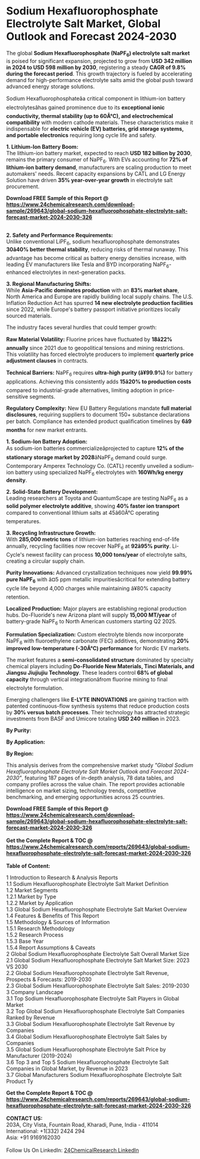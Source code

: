 <h1>Sodium Hexafluorophosphate Electrolyte Salt Market, Global Outlook and Forecast 2024-2030</h1><p>The global <strong>Sodium Hexafluorophosphate (NaPF<sub>6</sub>) electrolyte salt market</strong> is poised for significant expansion, projected to grow from <strong>USD 342 million in 2024 to USD 598 million by 2030</strong>, registering a steady <strong>CAGR of 9.8% during the forecast period</strong>. This growth trajectory is fueled by accelerating demand for high-performance electrolyte salts amid the global push toward advanced energy storage solutions.</p><p>Sodium Hexafluorophosphateâa critical component in lithium-ion battery electrolytesâhas gained prominence due to its <strong>exceptional ionic conductivity, thermal stability (up to 60Â°C), and electrochemical compatibility</strong> with modern cathode materials. These characteristics make it indispensable for <strong>electric vehicle (EV) batteries, grid storage systems, and portable electronics</strong> requiring long cycle life and safety.</p><p><strong>1. Lithium-Ion Battery Boom:</strong> <br>
The lithium-ion battery market, expected to reach <strong>USD 182 billion by 2030</strong>, remains the primary consumer of NaPF<sub>6</sub>. With EVs accounting for <strong>72% of lithium-ion battery demand</strong>, manufacturers are scaling production to meet automakers' needs. Recent capacity expansions by CATL and LG Energy Solution have driven <strong>35% year-over-year growth</strong> in electrolyte salt procurement.</p><div><b>Download FREE Sample of this Report @ 
            <a href="https://www.24chemicalresearch.com/download-sample/269643/global-sodium-hexafluorophosphate-electrolyte-salt-forecast-market-2024-2030-326">
            https://www.24chemicalresearch.com/download-sample/269643/global-sodium-hexafluorophosphate-electrolyte-salt-forecast-market-2024-2030-326</a></b></div><br><p><strong>2. Safety and Performance Requirements:</strong><br>
Unlike conventional LiPF<sub>6</sub>, sodium hexafluorophosphate demonstrates <strong>30â40% better thermal stability</strong>, reducing risks of thermal runaway. This advantage has become critical as battery energy densities increase, with leading EV manufacturers like Tesla and BYD incorporating NaPF<sub>6</sub>-enhanced electrolytes in next-generation packs.</p><p><strong>3. Regional Manufacturing Shifts:</strong><br>
While <strong>Asia-Pacific dominates production</strong> with an <strong>83% market share</strong>, North America and Europe are rapidly building local supply chains. The U.S. Inflation Reduction Act has spurred <strong>14 new electrolyte production facilities</strong> since 2022, while Europe's battery passport initiative prioritizes locally sourced materials.</p><p>The industry faces several hurdles that could temper growth:</p><p><strong>Raw Material Volatility:</strong> Fluorine prices have fluctuated by <strong>18â22% annually</strong> since 2021 due to geopolitical tensions and mining restrictions. This volatility has forced electrolyte producers to implement <strong>quarterly price adjustment clauses</strong> in contracts.</p><p><strong>Technical Barriers:</strong> NaPF<sub>6</sub> requires <strong>ultra-high purity (â¥99.9%)</strong> for battery applications. Achieving this consistently adds <strong>15â20% to production costs</strong> compared to industrial-grade alternatives, limiting adoption in price-sensitive segments.</p><p><strong>Regulatory Complexity:</strong> New EU Battery Regulations mandate <strong>full material disclosures</strong>, requiring suppliers to document 150+ substance declarations per batch. Compliance has extended product qualification timelines by <strong>6â9 months</strong> for new market entrants.</p><p><strong>1. Sodium-Ion Battery Adoption:</strong><br>
As sodium-ion batteries commercializeâprojected to capture <strong>12% of the stationary storage market by 2028</strong>âNaPF<sub>6</sub> demand could surge. Contemporary Amperex Technology Co. (CATL) recently unveiled a sodium-ion battery using specialized NaPF<sub>6</sub> electrolytes with <strong>160Wh/kg energy density</strong>.</p><p><strong>2. Solid-State Battery Development:</strong><br>
Leading researchers at Toyota and QuantumScape are testing NaPF<sub>6</sub> as a <strong>solid polymer electrolyte additive</strong>, showing <strong>40% faster ion transport</strong> compared to conventional lithium salts at 45â60Â°C operating temperatures.</p><p><strong>3. Recycling Infrastructure Growth:</strong><br>
With <strong>285,000 metric tons</strong> of lithium-ion batteries reaching end-of-life annually, recycling facilities now recover NaPF<sub>6</sub> at <strong>92â95% purity</strong>. Li-Cycle's newest facility can process <strong>10,000 tons/year</strong> of electrolyte salts, creating a circular supply chain.</p><p><strong>Purity Innovations:</strong> Advanced crystallization techniques now yield <strong>99.99% pure NaPF<sub>6</sub></strong> with â¤5 ppm metallic impuritiesâcritical for extending battery cycle life beyond 4,000 charges while maintaining â¥80% capacity retention.</p><p><strong>Localized Production:</strong> Major players are establishing regional production hubs. Do-Fluoride's new Arizona plant will supply <strong>15,000 MT/year</strong> of battery-grade NaPF<sub>6</sub> to North American customers starting Q2 2025.</p><p><strong>Formulation Specialization:</strong> Custom electrolyte blends now incorporate NaPF<sub>6</sub> with fluoroethylene carbonate (FEC) additives, demonstrating <strong>20% improved low-temperature (-30Â°C) performance</strong> for Nordic EV markets.</p><p>The market features a <strong>semi-consolidated structure</strong> dominated by specialty chemical players including <strong>Do-Fluoride New Materials, Tinci Materials, and Jiangsu Jiujiujiu Technology</strong>. These leaders control <strong>68% of global capacity</strong> through vertical integrationâfrom fluorine mining to final electrolyte formulation.</p><p>Emerging challengers like <strong>E-LYTE INNOVATIONS</strong> are gaining traction with patented continuous-flow synthesis systems that reduce production costs by <strong>30% versus batch processes</strong>. Their technology has attracted strategic investments from BASF and Umicore totaling <strong>USD 240 million</strong> in 2023.</p><p><strong>By Purity:</strong></p><p><strong>By Application:</strong></p><p><strong>By Region:</strong></p><p>This analysis derives from the comprehensive market study <em>"Global Sodium Hexafluorophosphate Electrolyte Salt Market Outlook and Forecast 2024-2030"</em>, featuring 187 pages of in-depth analysis, 78 data tables, and company profiles across the value chain. The report provides actionable intelligence on market sizing, technology trends, competitive benchmarking, and emerging opportunities across 25 countries.</p><div><b>Download FREE Sample of this Report @ 
            <a href="https://www.24chemicalresearch.com/download-sample/269643/global-sodium-hexafluorophosphate-electrolyte-salt-forecast-market-2024-2030-326">
            https://www.24chemicalresearch.com/download-sample/269643/global-sodium-hexafluorophosphate-electrolyte-salt-forecast-market-2024-2030-326</a></b></div><br><div><b>Get the Complete Report & TOC @ 
            <a href="https://www.24chemicalresearch.com/reports/269643/global-sodium-hexafluorophosphate-electrolyte-salt-forecast-market-2024-2030-326">
            https://www.24chemicalresearch.com/reports/269643/global-sodium-hexafluorophosphate-electrolyte-salt-forecast-market-2024-2030-326</a></b></div><br>
            <b>Table of Content:</b><p>1 Introduction to Research & Analysis Reports<br />
    1.1 Sodium Hexafluorophosphate Electrolyte Salt Market Definition<br />
    1.2 Market Segments<br />
        1.2.1 Market by Type<br />
        1.2.2 Market by Application<br />
    1.3 Global Sodium Hexafluorophosphate Electrolyte Salt Market Overview<br />
    1.4 Features & Benefits of This Report<br />
    1.5 Methodology & Sources of Information<br />
        1.5.1 Research Methodology<br />
        1.5.2 Research Process<br />
        1.5.3 Base Year<br />
        1.5.4 Report Assumptions & Caveats<br />
2 Global Sodium Hexafluorophosphate Electrolyte Salt Overall Market Size<br />
    2.1 Global Sodium Hexafluorophosphate Electrolyte Salt Market Size: 2023 VS 2030<br />
    2.2 Global Sodium Hexafluorophosphate Electrolyte Salt Revenue, Prospects & Forecasts: 2019-2030<br />
    2.3 Global Sodium Hexafluorophosphate Electrolyte Salt Sales: 2019-2030<br />
3 Company Landscape<br />
    3.1 Top Sodium Hexafluorophosphate Electrolyte Salt Players in Global Market<br />
    3.2 Top Global Sodium Hexafluorophosphate Electrolyte Salt Companies Ranked by Revenue<br />
    3.3 Global Sodium Hexafluorophosphate Electrolyte Salt Revenue by Companies<br />
    3.4 Global Sodium Hexafluorophosphate Electrolyte Salt Sales by Companies<br />
    3.5 Global Sodium Hexafluorophosphate Electrolyte Salt Price by Manufacturer (2019-2024)<br />
    3.6 Top 3 and Top 5 Sodium Hexafluorophosphate Electrolyte Salt Companies in Global Market, by Revenue in 2023<br />
    3.7 Global Manufacturers Sodium Hexafluorophosphate Electrolyte Salt Product Ty</p><div><b>Get the Complete Report & TOC @ 
            <a href="https://www.24chemicalresearch.com/reports/269643/global-sodium-hexafluorophosphate-electrolyte-salt-forecast-market-2024-2030-326">
            https://www.24chemicalresearch.com/reports/269643/global-sodium-hexafluorophosphate-electrolyte-salt-forecast-market-2024-2030-326</a></b></div><br><b>CONTACT US:</b><br>
            203A, City Vista, Fountain Road, Kharadi, Pune, India - 411014<br>
            International: +1(332) 2424 294<br>
            Asia: +91 9169162030 <br><br>
            Follow Us On LinkedIn: <a href="https://www.linkedin.com/company/24chemicalresearch/">24ChemicalResearch LinkedIn</a>
